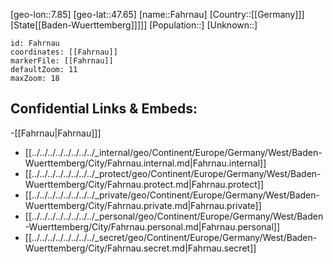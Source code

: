 ﻿---
location: [47.65,7.85]
mapzoom: [7,12] 
mapmarker: city 
type: City
tags:
- geo/City


SpocWebEntityId: 30114
isDeleted: false
confidential: public

---
[geo-lon::7.85]
[geo-lat::47.65]
[name::Fahrnau]
[Country::[[Germany]]]
[State[[Baden-Wuerttemberg]]]]]
[Population::]
[Unknown::]


```leaflet
id: Fahrnau
coordinates: [[Fahrnau]]
markerFile: [[Fahrnau]]
defaultZoom: 11 
maxZoom: 18
```


## Confidential Links & Embeds: 
-[[Fahrnau|Fahrnau]]] 
- [[../../../../../../../../_internal/geo/Continent/Europe/Germany/West/Baden-Wuerttemberg/City/Fahrnau.internal.md|Fahrnau.internal]] 
- [[../../../../../../../../_protect/geo/Continent/Europe/Germany/West/Baden-Wuerttemberg/City/Fahrnau.protect.md|Fahrnau.protect]] 
- [[../../../../../../../../_private/geo/Continent/Europe/Germany/West/Baden-Wuerttemberg/City/Fahrnau.private.md|Fahrnau.private]] 
- [[../../../../../../../../_personal/geo/Continent/Europe/Germany/West/Baden-Wuerttemberg/City/Fahrnau.personal.md|Fahrnau.personal]] 
- [[../../../../../../../../_secret/geo/Continent/Europe/Germany/West/Baden-Wuerttemberg/City/Fahrnau.secret.md|Fahrnau.secret]] 
